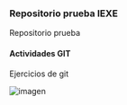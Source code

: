  ### Repositorio prueba IEXE 

Repositorio prueba 

#### Actividades GIT 

Ejercicios de git 


![imagen](C:/Users/raymu/OneDrive/Documentos/Backup/IEXE/Ingeniería_de_Software/clase6/imagen_git_log.png)
